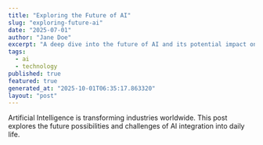 ```yaml
---
title: "Exploring the Future of AI"
slug: "exploring-future-ai"
date: "2025-07-01"
author: "Jane Doe"
excerpt: "A deep dive into the future of AI and its potential impact on various sectors."
tags:
  - ai
  - technology
published: true
featured: true
generated_at: "2025-10-01T06:35:17.863320"
layout: "post"
---
```


Artificial Intelligence is transforming industries worldwide. This post explores the future possibilities and challenges of AI integration into daily life.